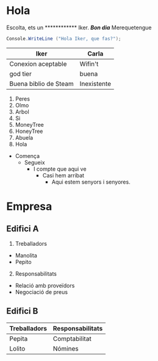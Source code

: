 # Hola
Escolta, ets un ************ Iker. ___Bon dia___
Merequetengue
```C#
Console.WriteLine ("Hola Iker, que fas?");
 ```
 |Iker|Carla|
 |---|---|
 |Conexion aceptable|Wifin't|
 |god tier|buena|
 |Buena biblio de Steam|Inexistente|

1. Peres
2. Olmo
3. Arbol
4. Si
5. MoneyTree
6. HoneyTree
7. Abuela
8. Hola
- Comença
  - Segueix
    - I compte que aqui ve
      - Casi hem arribat
        - Aqui estem senyors i senyores.



# Empresa
## Edifici A
1. Treballadors
- Manolita
- Pepito
2. Responsabilitats
- Relació amb proveïdors
- Negociació de preus

## Edifici B
|Treballadors|Responsabilitats|
|---|---|
|Pepita|Comptabilitat|
|Lolito|Nómines|